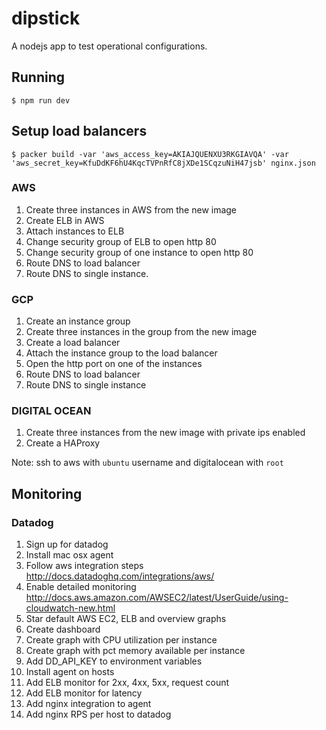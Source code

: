 # dipstick

A nodejs app to test operational configurations.

## Running

    $ npm run dev

## Setup load balancers

    $ packer build -var 'aws_access_key=AKIAJQUENXU3RKGIAVQA' -var 'aws_secret_key=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' nginx.json

### AWS

1. Create three instances in AWS from the new image
1. Create ELB in AWS
1. Attach instances to ELB
1. Change security group of ELB to open http 80
1. Change security group of one instance to open http 80
1. Route DNS to load balancer
1. Route DNS to single instance.

### GCP

1. Create an instance group
1. Create three instances in the group from the new image
1. Create a load balancer
1. Attach the instance group to the load balancer
1. Open the http port on one of the instances
1. Route DNS to load balancer
1. Route DNS to single instance

### DIGITAL OCEAN

1. Create three instances from the new image with private ips enabled
1. Create a HAProxy

Note: ssh to aws with `ubuntu` username and digitalocean with `root`

## Monitoring

### Datadog

1. Sign up for datadog
1. Install mac osx agent
1. Follow aws integration steps http://docs.datadoghq.com/integrations/aws/
1. Enable detailed monitoring http://docs.aws.amazon.com/AWSEC2/latest/UserGuide/using-cloudwatch-new.html
1. Star default AWS EC2, ELB and overview graphs
1. Create dashboard
1. Create graph with CPU utilization per instance
1. Create graph with pct memory available per instance
1. Add DD_API_KEY to environment variables
1. Install agent on hosts
1. Add ELB monitor for 2xx, 4xx, 5xx, request count
1. Add ELB monitor for latency
1. Add nginx integration to agent
1. Add nginx RPS per host to datadog
